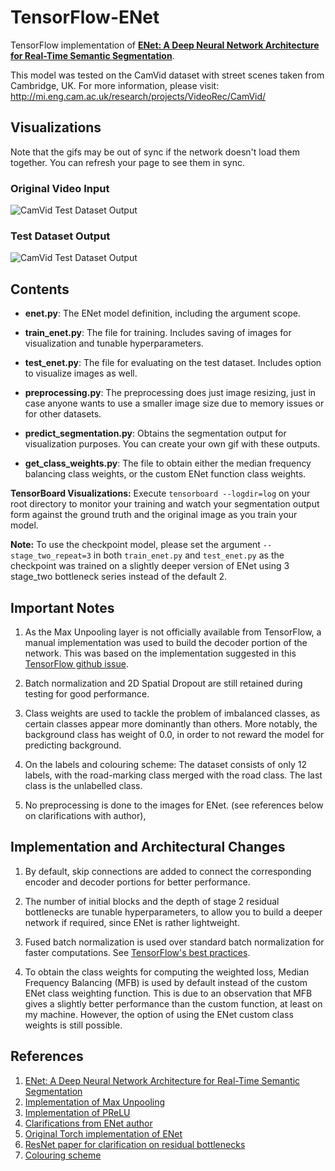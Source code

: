 # TensorFlow-ENet
TensorFlow implementation of [**ENet: A Deep Neural Network Architecture for Real-Time Semantic Segmentation**](https://arxiv.org/pdf/1606.02147.pdf).

This model was tested on the CamVid dataset with street scenes taken from Cambridge, UK. For more information, please visit: http://mi.eng.cam.ac.uk/research/projects/VideoRec/CamVid/


## Visualizations
Note that the gifs may be out of sync if the network doesn't load them together. You can refresh your page to see them in sync.

### Original Video Input
![CamVid Test Dataset Output](https://github.com/kwotsin/TensorFlow-ENet/blob/master/visualizations/original.gif)

### Test Dataset Output
![CamVid Test Dataset Output](https://github.com/kwotsin/TensorFlow-ENet/blob/master/visualizations/output.gif)


## Contents
- **enet.py**: The ENet model definition, including the argument scope.

- **train_enet.py**: The file for training. Includes saving of images for visualization and tunable hyperparameters.

- **test_enet.py**: The file for evaluating on the test dataset. Includes option to visualize images as well.

- **preprocessing.py**: The preprocessing does just image resizing, just in case anyone wants to use a smaller image size due                         to memory issues or for other datasets.

- **predict_segmentation.py**: Obtains the segmentation output for visualization purposes. You can create your own gif with                                  these outputs.

- **get_class_weights.py**: The file to obtain either the median frequency balancing class weights, or the custom ENet                                   function class weights.


**TensorBoard Visualizations:** Execute `tensorboard --logdir=log` on your root directory to monitor your training and watch your segmentation output form against the ground truth and the original image as you train your model.


**Note:** To use the checkpoint model, please set the argument `--stage_two_repeat=3` in both `train_enet.py` and `test_enet.py` as the checkpoint was trained on a slightly deeper version of ENet using 3 stage_two bottleneck series instead of the default 2.


## Important Notes
1. As the Max Unpooling layer is not officially available from TensorFlow, a manual implementation was used to build the decoder portion of the network. This was based on the implementation suggested in this [TensorFlow github issue](https://github.com/tensorflow/tensorflow/issues/2169).

2. Batch normalization and 2D Spatial Dropout are still retained during testing for good performance. 

3. Class weights are used to tackle the problem of imbalanced classes, as certain classes appear more dominantly than others. More notably, the background class has weight of 0.0, in order to not reward the model for predicting background.

4. On the labels and colouring scheme: The dataset consists of only 12 labels, with the road-marking class merged with the road class. The last class is the unlabelled class. 

5. No preprocessing is done to the images for ENet. (see references below on clarifications with author), 

## Implementation and Architectural Changes
1. By default, skip connections are added to connect the corresponding encoder and decoder portions for better performance.

2. The number of initial blocks and the depth of stage 2 residual bottlenecks are tunable hyperparameters, to allow you to build a deeper network if required, since ENet is rather lightweight.

3. Fused batch normalization is used over standard batch normalization for faster computations. See [TensorFlow's best practices](https://www.tensorflow.org/performance/performance_guide).

4. To obtain the class weights for computing the weighted loss, Median Frequency Balancing (MFB) is used by default instead of the custom ENet class weighting function. This is due to an observation that MFB gives a slightly better performance than the custom function, at least on my machine. However, the option of using the ENet custom class weights is still possible.

## References
1. [ENet: A Deep Neural Network Architecture for Real-Time Semantic Segmentation](https://arxiv.org/pdf/1606.02147.pdf)
2. [Implementation of Max Unpooling](https://github.com/tensorflow/tensorflow/issues/2169)
3. [Implementation of PReLU](https://stackoverflow.com/questions/39975676/how-to-implement-prelu-activation-in-tensorflow)
4. [Clarifications from ENet author](https://github.com/e-lab/ENet-training/issues/56)
5. [Original Torch implementation of ENet](https://github.com/e-lab/ENet-training)
6. [ResNet paper for clarification on residual bottlenecks](https://arxiv.org/pdf/1512.03385.pdf)
7. [Colouring scheme](https://github.com/alexgkendall/SegNet-Tutorial/blob/c922cc4a4fcc7ce279dd998fb2d4a8703f34ebd7/Scripts/test_segmentation_camvid.py)
